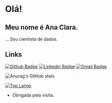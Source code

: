 
# Olá!
 
## Meu nome é Ana Clara.
 
… Sou cientista de dados.
 
 
## Links
[![Github Badge](https://img.shields.io/badge/-Github-000?style=flat-square&logo=Github&logoColor=white&link=https://github.com/anaclarachaves)](https://github.com/anaclarachaves)
[![Linkedin Badge](https://img.shields.io/badge/-LinkedIn-blue?style=flat-square&logo=Linkedin&logoColor=white&link=https://www.linkedin.com/in/anaclarachaves/)](https://www.linkedin.com/in/anaclarachaves/)
[![Gmail Badge](https://img.shields.io/badge/-Gmail-c14438?style=flat-square&logo=Gmail&logoColor=white&link=mailto:aclarachavess@gmail.com)](mailto:aclarachavess@gmail.com)
 

![Anurag's GitHub stats](https://github-readme-stats.vercel.app/api?username=anaclarachaves&count_private=true&theme=material-palenight)

[![Top Langs](https://github-readme-stats.vercel.app/api/top-langs/?username=anaclarachaves&layout=compact&theme=material-palenight)](https://github.com/anuraghazra/github-readme-stats)

- Obrigada pela visita. 

